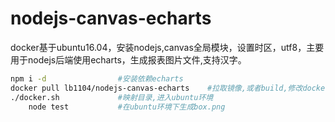 # nodejs-canvas-echarts

docker基于ubuntu16.04，安装nodejs,canvas全局模块，设置时区，utf8，主要用于nodejs后端使用echarts，生成报表图片文件,支持汉字。

~~~bash
npm i -d 				#安装依赖echarts
docker pull lb1104/nodejs-canvas-echarts 	#拉取镜像,或者build,修改docker.sh里面的镜像名
./docker.sh 			#映射目录,进入ubuntu环境
	node test 			#在ubuntu环境下生成box.png

~~~
